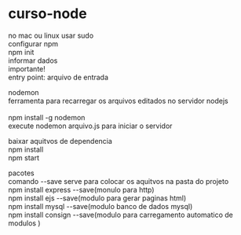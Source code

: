 # curso-node
no mac ou linux usar sudo<br/> 
configurar npm <br/> 
npm init<br/> 
informar dados <br/> 
importante!<br/> 
entry point: arquivo de entrada <br/> 


nodemon<br/> 
ferramenta para recarregar os arquivos editados no servidor nodejs<br/>  
npm install -g nodemon <br/> 
execute nodemon arquivo.js para iniciar o servidor <br/> 


baixar aquitvos de dependencia <br/> 
npm install<br/> 
npm start<br/> 


pacotes<br/> 
comando --save serve para colocar os aquitvos na pasta do projeto <br/> 
npm install express --save(monulo para http) <br/> 
npm install ejs --save(modulo para gerar paginas html)<br/> 
npm install mysql --save(modulo banco de dados mysql)<br/> 
npm install consign --save(modulo para carregamento automatico de modulos )<br/> 
